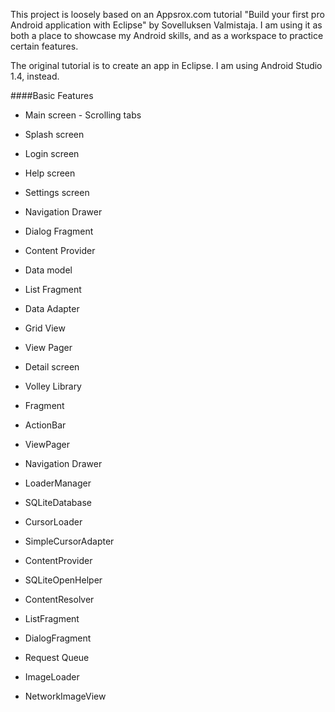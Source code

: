 This project is loosely based on an Appsrox.com tutorial "Build your first pro Android application with Eclipse" by Sovelluksen Valmistaja. I am using it as both a place to showcase my Android skills, and as a workspace to practice certain features.

The original tutorial is to create an app in Eclipse. I am using Android Studio 1.4, instead. 

####Basic Features

* Main screen - Scrolling tabs
* Splash screen
* Login screen
* Help screen
* Settings screen
* Navigation Drawer
* Dialog Fragment
* Content Provider
* Data model
* List Fragment
* Data Adapter
* Grid View
* View Pager
* Detail screen
* Volley Library

* Fragment 
* ActionBar 
* ViewPager 
* Navigation Drawer 
* LoaderManager 
* SQLiteDatabase
* CursorLoader 
* SimpleCursorAdapter 
* ContentProvider 
* SQLiteOpenHelper 
* ContentResolver 
* ListFragment 
* DialogFragment 
* Request Queue 
* ImageLoader 
* NetworkImageView


